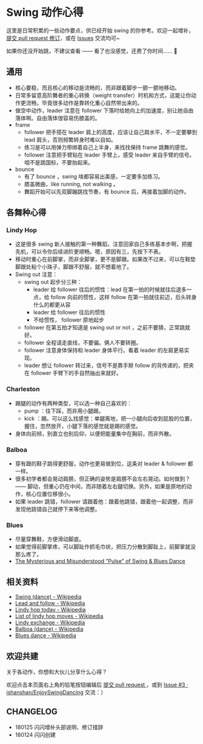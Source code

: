 # Swing 动作心得

这里是日常积累的一些动作要点，供已经开始 swing 的你参考。欢迎一起增补，[提交 pull request 修订](https://guides.github.com/activities/forking/#making-changes)，或在 [Issues](https://github.com/ishanshan//issues) 交流均可~

如果你还没开始跳，不建议查看 —— 看了也没感觉，还费了你时间…… 🌝



## 通用

- 核心要稳，而且核心的移动是流畅的，而非跟着脚步一颤一颤地移动。
- 日常多留意高阶舞者的重心转换（weight transfer）时机和方式，这能让你动作更流畅，毕竟很多动作是靠转化重心自然带出来的。
- 做空中动作，leader 注意在 follower 下落时给她向上的加速度，别让她自由落体啊。自由落体很容易伤膝盖的。
- frame
	-  follower 把手搭在 leader 肩上的高度，应该让自己肩水平，不一定要攀到 lead 肩头，否则频繁转身时难以自如。
	- 练习是可以用弹力带绑着自己上半身，来找找保持 frame 跳舞的感觉。
	- follower 注意把手臂贴在 leader 手臂上，感受 leader 来自手臂的信号。咱不是跳国标，不要抬起来。
- bounce
	- 有了 bounce ，swing 啥都容易出美感，一定要多加练习。
	- 膝盖微曲，like running, not walking 。
	- 舞蹈开始可以先双脚蹦跳找节奏，有 bounce 后，再接着加脚的动作。

## 各舞种心得

### Lindy Hop

- 这是很多 swing 新人接触的第一种舞蹈，注意回家自己多练基本步啊，把握先机，可以令你后续进阶更顺畅。嗯，原因有三，先按下不表。
- 移动时重心在前脚掌，而非全脚掌，更不是脚跟。如果改不过来，可以在鞋垫脚跟处粘个小珠子，脚跟不舒服，就不想着地了。
- Swing out 注意：
	- swing out 起步分三种：
		- leader 给 follower 往后的惯性：lead 在第一拍的时候就往后退多一点，给 follow 向前的惯性，这样 follow 在第一拍就往前迈，后头转身什么的都更从容
		- leader 给 follower 往后的惯性
		- 不给惯性， follower 原地起步
	- follower 在第五拍才知道是 swing out or not ，之前不要猜，正常跳就好。
	- follower 全程请走直线，不要偏。俩人不要转圈。
	- follower 注意身体保持和 leader 身体平行。看着 leader 的左肩更易实现。
	- leader 想让 follower 转过来，信号不是靠手掰 follow 的背传递的，把夹在 follower 手臂下的手自然抽出来就好。


### Charleston

- 踢腿的动作有两种类型，可以选一种自己喜欢的：
	- pump ：往下踩，而非用小腿踢。
	- kick ：踢。可以这么找感觉：单腿离地，把一小腿向后收到屁股的位置，握住，忽然放开，小腿下落的感觉就是踢的感觉。
- 身体向前倾，别直立也别后仰，以便把能量集中在胸前，而非外散。

### Balboa

- 穿有跟的鞋子跳得更舒服，动作也更易做到位，这条对 leader & follower 都一样。
- 很多初学者都会晃动肩膀，但正确的姿势是肩膀不会左右晃动。如何做到？—— 脚动，但重心仍在中间，而非随着左右腿切换。另外，如果是原地的动作，核心位置位移很小。
- 如果 leader 跳错，follower 请跟着他：跟着他跳错，跟着他一起调整，而非发现他跳错自己就停下来等他调整。


### Blues 
 
- 尽量穿舞鞋，方便滑动脚底。
- 如果觉得前脚掌疼，可以脚趾作抓毛巾状，把压力分散到脚趾上，前脚掌就没那么疼了。
- [The Mysterious and Misunderstood “Pulse” of Swing & Blues Dance](http://www.swinginblues.com/the-mysterious-and-misunderstood-pulse-of-swing-blues-dance/)

## 相关资料

* [Swing (dance) - Wikipedia](https://en.wikipedia.org/wiki/Swing_(dance))
* [Lead and follow - Wikipedia](https://en.wikipedia.org/wiki/Lead_and_follow)
* [Lindy hop today - Wikipedia](https://en.wikipedia.org/wiki/Lindy_hop_today)
* [List of lindy hop moves - Wikipedia](https://en.wikipedia.org/wiki/List_of_lindy_hop_moves)
* [Lindy exchange - Wikipedia](https://en.wikipedia.org/wiki/Lindy_exchange)
* [Balboa (dance) - Wikipedia](https://en.wikipedia.org/wiki/Balboa_(dance))
* [Blues dance - Wikipedia](https://en.wikipedia.org/wiki/Blues_dance)

## 欢迎共建

关于各动作，你想和大伙儿分享什么心得？

欢迎点击本页面右上角的铅笔按钮编辑后 [提交 pull request ](https://guides.github.com/activities/forking/#making-changes) ，或到 [Issue #3 · ishanshan/EnjoySwingDancing](https://github.com/ishanshan/EnjoySwingDancing/issues/3) 交流：）

## CHANGELOG 

- 180125 闪闪增补头部说明、修订措辞 
- 180124 闪闪创建

